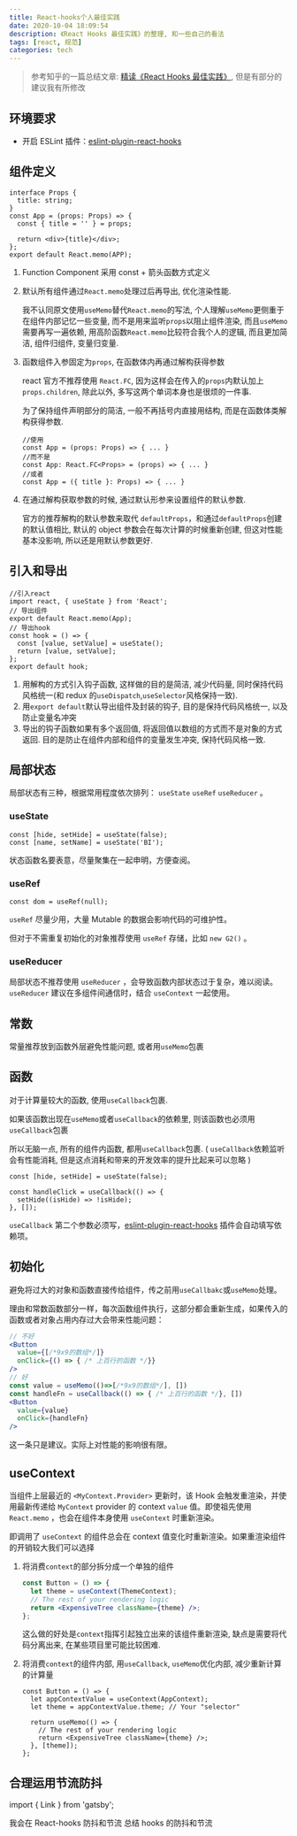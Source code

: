 ```yaml
---
title: React-hooks个人最佳实践
date: 2020-10-04 18:09:54
description: 《React Hooks 最佳实践》的整理, 和一些自己的看法
tags: [react, 规范]
categories: tech
---
```


> 参考知乎的一篇总结文章: [精读《React Hooks 最佳实践》](https://zhuanlan.zhihu.com/p/81752821), 但是有部分的建议我有所修改

## 环境要求

- 开启 ESLint 插件：[eslint-plugin-react-hooks](https://link.zhihu.com/?target=https%3A//www.npmjs.com/package/eslint-plugin-react-hooks)

## 组件定义

```tsx
interface Props {
  title: string;
}
const App = (props: Props) => {
  const { title = '' } = props;

  return <div>{title}</div>;
};
export default React.memo(APP);
```

1. Function Component 采用 const + 箭头函数方式定义

2. 默认所有组件通过`React.memo`处理过后再导出, 优化渲染性能.

   我不认同原文使用`useMemo`替代`React.memo`的写法, 个人理解`useMemo`更侧重于在组件内部记忆一些变量, 而不是用来监听`props`以阻止组件渲染, 而且`useMemo`需要再写一遍依赖, 用高阶函数`React.memo`比较符合我个人的逻辑, 而且更加简洁, 组件归组件, 变量归变量.

3. 函数组件入参固定为`props`, 在函数体内再通过解构获得参数

   react 官方不推荐使用 `React.FC`, 因为这样会在传入的`props`内默认加上`props.children`, 除此以外, 多写这两个单词本身也是很烦的一件事.

   为了保持组件声明部分的简洁, 一般不再括号内直接用结构, 而是在函数体类解构获得参数.

   ```tsx
   //使用
   const App = (props: Props) => { ... }
   //而不是
   const App: React.FC<Props> = (props) => { ... }
   //或者
   const App = ({ title }: Props) => { ... }
   ```

4. 在通过解构获取参数的时候, 通过默认形参来设置组件的默认参数.

   官方的推荐解构的默认参数来取代 `defaultProps`，和通过`defaultProps`创建的默认值相比, 默认的 object 参数会在每次计算的时候重新创建, 但这对性能基本没影响, 所以还是用默认参数更好.

## 引入和导出

```tsx
//引入react
import react, { useState } from 'React';
// 导出组件
export default React.memo(App);
// 导出hook
const hook = () => {
  const [value, setValue] = useState();
  return [value, setValue];
};
export default hook;
```

1. 用解构的方式引入钩子函数, 这样做的目的是简洁, 减少代码量, 同时保持代码风格统一(和 redux 的`useDispatch`,`useSelector`风格保持一致).
2. 用`export default`默认导出组件及封装的钩子, 目的是保持代码风格统一, 以及防止变量名冲突
3. 导出的钩子函数如果有多个返回值, 将返回值以数组的方式而不是对象的方式返回. 目的是防止在组件内部和组件的变量发生冲突, 保持代码风格一致.

## 局部状态

局部状态有三种，根据常用程度依次排列： `useState` `useRef` `useReducer` 。

### useState

```tsx
const [hide, setHide] = useState(false);
const [name, setName] = useState('BI');
```

状态函数名要表意，尽量聚集在一起申明，方便查阅。

### useRef

```tsx
const dom = useRef(null);
```

`useRef` 尽量少用，大量 Mutable 的数据会影响代码的可维护性。

但对于不需重复初始化的对象推荐使用 `useRef` 存储，比如 `new G2()` 。

### useReducer

局部状态不推荐使用 `useReducer` ，会导致函数内部状态过于复杂，难以阅读。 `useReducer` 建议在多组件间通信时，结合 `useContext` 一起使用。

## 常数

常量推荐放到函数外层避免性能问题, 或者用`useMemo`包裹

## 函数

对于计算量较大的函数, 使用`useCallback`包裹.

如果该函数出现在`useMemo`或者`useCallback`的依赖里, 则该函数也必须用`useCallback`包裹

所以无脑一点, 所有的组件内函数, 都用`useCallback`包裹. ( `useCallback`依赖监听会有性能消耗, 但是这点消耗和带来的开发效率的提升比起来可以忽略 )

```tsx
const [hide, setHide] = useState(false);

const handleClick = useCallback(() => {
  setHide((isHide) => !isHide);
}, []);
```

`useCallback` 第二个参数必须写，[eslint-plugin-react-hooks](https://link.zhihu.com/?target=https%3A//www.npmjs.com/package/eslint-plugin-react-hooks) 插件会自动填写依赖项。

## 初始化

避免将过大的对象和函数直接传给组件，传之前用`useCallbakc`或`useMemo`处理。

理由和常数函数部分一样，每次函数组件执行，这部分都会重新生成，如果传入的函数或者对象占用内存过大会带来性能问题：

```jsx
// 不好
<Button
  value={[/*9x9的数组*/]}
  onClick={() => { /* 上百行的函数 */}}
/>
// 好
const value = useMemo(()=>[/*9x9的数组*/], [])
const handleFn = useCallback(() => { /* 上百行的函数 */}, [])
<Button
  value={value}
  onClick={handleFn}
/>
```

这一条只是建议。实际上对性能的影响很有限。

## useContext

当组件上层最近的 `<MyContext.Provider>` 更新时，该 Hook 会触发重渲染，并使用最新传递给 `MyContext` provider 的 context `value` 值。即使祖先使用 `React.memo` ，也会在组件本身使用 `useContext` 时重新渲染。

即调用了 `useContext` 的组件总会在 context 值变化时重新渲染。如果重渲染组件的开销较大我们可以选择

1. 将消费`context`的部分拆分成一个单独的组件

   ```jsx
   const Button = () => {
     let theme = useContext(ThemeContext);
     // The rest of your rendering logic
     return <ExpensiveTree className={theme} />;
   };
   ```

   这么做的好处是`context`指挥引起独立出来的该组件重新渲染, 缺点是需要将代码分离出来, 在某些项目里可能比较困难.

2. 将消费`context`的组件内部, 用`useCallback`, `useMemo`优化内部, 减少重新计算的计算量

   ```tsx
   const Button = () => {
     let appContextValue = useContext(AppContext);
     let theme = appContextValue.theme; // Your "selector"

     return useMemo(() => {
       // The rest of your rendering logic
       return <ExpensiveTree className={theme} />;
     }, [theme]);
   };
   ```

## 合理运用节流防抖

import { Link } from 'gatsby';

我会在 <Link to="/tech/React-hooks防抖和节流/">React-hooks 防抖和节流</Link> 总结 hooks 的防抖和节流
